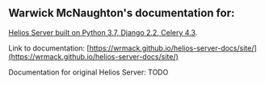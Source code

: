 ## Warwick McNaughton's documentation for: 

[Helios Server built on Python 3.7, Django 2.2, Celery 4.3](https://github.com/wrmack/helios-server/tree/wm-upgrade-python3).

Link to documentation: [https://wrmack.github.io/helios-server-docs/site/](https://wrmack.github.io/helios-server-docs/site/)

Documentation for original Helios Server: TODO